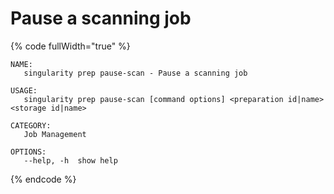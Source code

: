 # Pause a scanning job

{% code fullWidth="true" %}
```
NAME:
   singularity prep pause-scan - Pause a scanning job

USAGE:
   singularity prep pause-scan [command options] <preparation id|name> <storage id|name>

CATEGORY:
   Job Management

OPTIONS:
   --help, -h  show help
```
{% endcode %}
